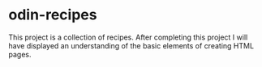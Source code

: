 # odin-recipes
This project is a collection of recipes. After completing this
project I will have displayed an understanding of the basic elements
of creating HTML pages.
